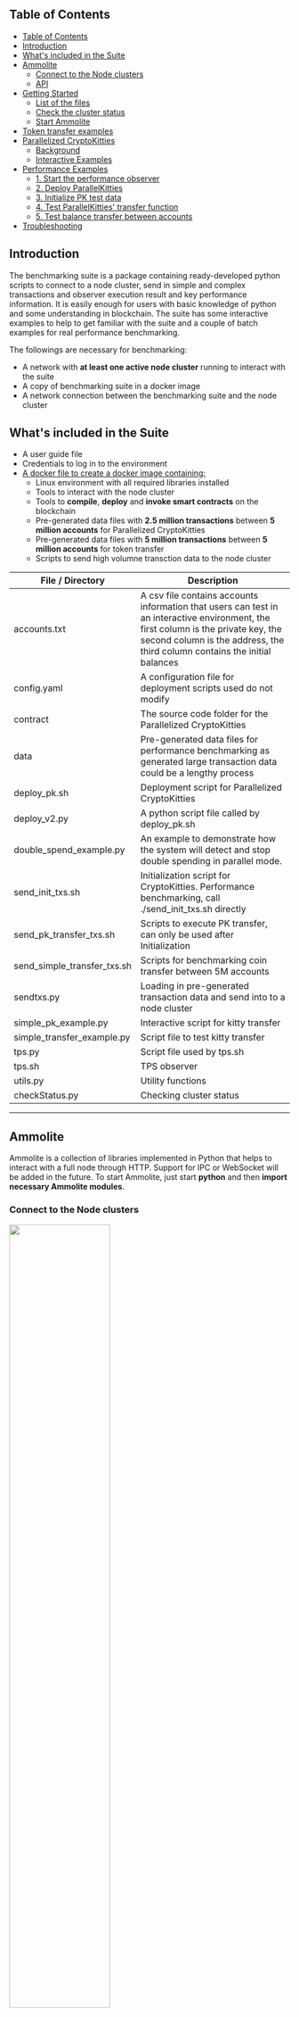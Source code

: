 ## Table of Contents

- [Table of Contents](#table-of-contents)
- [Introduction](#introduction)
- [What's included in the Suite](#whats-included-in-the-suite)
- [Ammolite](#ammolite)
  - [Connect to the Node clusters](#connect-to-the-node-clusters)
  - [API](#api)
- [Getting Started](#getting-started)
  - [List of the files](#list-of-the-files)
  - [Check the cluster status](#check-the-cluster-status)
  - [Start Ammolite](#start-ammolite)
- [Token transfer examples](#token-transfer-examples)
- [Parallelized CryptoKitties](#parallelized-cryptokitties)
  - [Background](#background)
  - [Interactive Examples](#interactive-examples)
- [Performance Examples](#performance-examples)
  - [1. Start the performance observer](#1-start-the-performance-observer)
  - [2. Deploy ParallelKitties](#2-deploy-parallelkitties)
  - [3. Initialize PK test data](#3-initialize-pk-test-data)
  - [4. Test ParallelKitties' transfer function](#4-test-parallelkitties-transfer-function)
  - [5. Test balance transfer between accounts](#5-test-balance-transfer-between-accounts)
- [Troubleshooting](#troubleshooting)

## Introduction

The benchmarking suite is a package containing ready-developed python scripts to connect to a node cluster, send in simple and complex transactions and observer execution result and key performance information. It is easily enough for users with basic knowledge of python and some understanding in blockchain. The suite has some interactive examples to help to get familiar with the suite and a couple of batch examples for real performance benchmarking.

The followings are necessary for benchmarking:

- A network with **at least one active node cluster** running to interact with the suite
- A copy of benchmarking suite in a docker image
- A network connection between the benchmarking suite and the node cluster


## What's included in the Suite

- A user guide file
- Credentials to log in to the environment
- [A docker file to create a docker image containing:](https://github.com/arcology-network/ammolite/blob/master/Dockerfile)
  - Linux environment with all required libraries installed
  - Tools to interact with the node cluster
  - Tools to **compile**, **deploy** and **invoke smart contracts** on the blockchain
  - Pre-generated data files with **2.5 million transactions** between  **5 million accounts** for Parallelized CryptoKitties
  - Pre-generated data files with **5 million transactions** between **5 million accounts** for token transfer
  - Scripts to send high volumne transction data to the node cluster
  

|File / Directory |    Description|
|---|---|
|accounts.txt                |A csv file contains accounts information that users can test in an interactive environment, the first column is the private key, the second column is the address, the third column contains the initial balances|
|config.yaml                 |A configuration file for deployment scripts used do not modify|
|contract                    |The source code folder for the Parallelized CryptoKitties|
|data                        |Pre-generated data files for performance benchmarking as generated large transaction data could be a lengthy process|
|deploy_pk.sh                |Deployment script for Parallelized CryptoKitties|
|deploy_v2.py                |A python script file called by deploy_pk.sh                 |
|double_spend_example.py     |An example to demonstrate how the system will detect and stop double spending in parallel mode. |
|send_init_txs.sh            |Initialization script for CryptoKitties. Performance benchmarking, call ./send_init_txs.sh directly|
|send_pk_transfer_txs.sh     |Scripts to  execute PK transfer, can only be used after Initialization|
|send_simple_transfer_txs.sh |Scripts for benchmarking coin transfer between 5M accounts|
|sendtxs.py                  |Loading in pre-generated transaction data and send into to a node cluster|
|simple_pk_example.py        |Interactive script for kitty transfer|
|simple_transfer_example.py  |Script file to test kitty transfer|
|tps.py                      |Script file used by tps.sh|
|tps.sh                      |TPS observer|
|utils.py                    |Utility functions|
|checkStatus.py              |Checking cluster status |

---

## Ammolite

Ammolite is a collection of libraries implemented in Python that helps to interact with a full node through HTTP. Support for IPC or WebSocket will be added in the future. To start Ammolite, just start **python** and then **import necessary Ammolite modules**.

### Connect to the Node clusters

<img src="./benchmarking-suite/connect-to-cluster.svg" width=60%>

### API

The [Ammolite API](https://github.com/arcology-network/benchmarking/blob/main/ammolite-API.md) provides decriptions and some examples of how to write Python scripts to compile Solidty code and interact with a node cluster using [Ammolite](https://github.com/arcology-network/Ammolite) through HTTP interfaces.

> The docker image in the Benchmark comes with all the nessaray libraries and tools, so please don't try to reinstall them.

---

## Getting Started

SSH into the container with the credentials provided

* **IP address**: xxx
* **Username**:   xxx
* **Password**:   xxx

### List of the files

![alt text](./benchmarking-suite/contents.png)

### Check the cluster status

```python
$ python ./checkStatus.py
```

![alt text](./benchmarking-suite/cluster-status.png)

### Start Ammolite

To start Ammolite, just start **python** and then **import necessary Ammolite modules.**

```shell
$ python
```

## Token transfer examples

   1. [Simple Coin transfer](https://github.com/arcology-network/benchmarking/blob/main/Simple-Coin-Transfer-Example.md)
   2. When processing transactions in parallel mode, transactions are execute in totally isolated virtual machines. The [Double spending Prevention](https://github.com/arcology-network/benchmarking/blob/main/Double-Spend-Prevention-Example.md) shows how the concurrency framework prevents potential state inconsistency with a very typical case called [double spending](https://en.wikipedia.org/wiki/Double-spending)

## Parallelized CryptoKitties

### Background

   1. [What is CryptoKitties](https://en.wikipedia.org/wiki/CryptoKitties)
   2. [How to parallelize CryptoKitties](https://github.com/arcology-network/benchmarking/blob/main/How-to-Parallelize-CryptoKitties.md)
   3. [The Concurrency framework](https://github.com/arcology-network/benchmarking/blob/main/concurrency-framework.md)
   4. [Parallelized CryptoKitties source code](https://github.com/arcology-network/ammolite/tree/master/examples/parallel_kitties)

### Interactive Examples

   1. [Simple Kitty transfer](https://github.com/arcology-network/benchmarking/blob/main/Simple-Kitty-Transfer-Example.md)

---

## Performance Examples

To benchmark the system, we suggest you to use the pre-generated data file containing signed transctions in binary format. Generating large volumn of transactions is a very length process that usually takes a lot of time. The pre-generated data files are under the data directory.

> *Please wait for one script to complete before starting the next one. The best way to tell is by looking at the number of transactions contained in the lastest block. Once the number of transactions in the latest block drops to zero(not rising from zero which shows the system is picking up speed), it shows the system has processed all transactions.*

### 1. Start the performance observer

The performance observer gives realtime performance information for block height, number of transctions in each block, max TPS and average TPS over 60 seconds.
>Please note the observer only starts to output TPS when the node cluster is actively processing transctions

```shell
$ ./tps.sh
```

![alt text](./benchmarking-suite/performance-observer.png)

### 2. Deploy ParallelKitties

```shell
$ ./deploy_pk.sh
```

![alt text](./benchmarking-suite/deploy-pk.png)

### 3. Initialize PK test data

```shell
$ ./send_init_txs.sh
```

![alt text](./benchmarking-suite/initialize-pk-txs.png)

### 4. Test ParallelKitties' transfer function

Benchmarking system performance with 2.5 million ParallelKitties transactions between 5 million user addresses

```shell
$ ./send_pk_transfer_txs.sh
```

![alt text](./benchmarking-suite/send-pk-transfer-txs.png)

### 5. Test balance transfer between accounts

Benchmarking system performance with 5 million balance transfer transactions between 5 million user addresses

```shell
$ ./send_simple_transfer_txs.sh
```

![alt text](./benchmarking-suite/balance-tranfer.png)

---

## Troubleshooting

In interactive mode, if you ran the code snippets provided in the documents and got unexpected results, the cause may be complicated. There are a couple of things you can do for a quick fix:

1. Check if the account you used to sign transactions has enough balance to pay the gas by calling *Cli.getBalance(address)*
2. Find another account from *~/accounts.txt* and try again.
